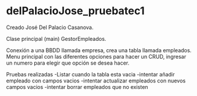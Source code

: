 # delPalacioJose_pruebatec1
Creado José Del Palacio Casanova.

Clase principal (main) GestorEmpleados.

Conexión a una BBDD llamada empresa, crea una tabla llamada empleados.
Menu principal con las diferentes opciones para hacer un CRUD, ingresar un numero para elegir que opción se desea hacer.

Pruebas realizadas
-Listar cuando la tabla esta vacia
-intentar añadir empleado con campos vacios
-intentar actualizar empleados con nuevos campos vacios
-intentar borrar empleados que no existen
